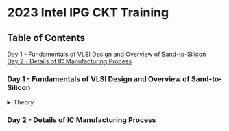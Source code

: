 # 2023 Intel IPG CKT Training

## Table of Contents
<a href="#one">Day 1 - Fundamentals of VLSI Design and Overview of Sand-to-Silicon</a>
<br>
<a href="#two">Day 2 - Details of IC Manufacturing Process</a>
<br>

<a name="user-content-one"></a>
### Day 1 - Fundamentals of VLSI Design and Overview of Sand-to-Silicon

<details>
<summary>Theory</summary>
<br>
  
1. **VLSI Circuit Design Course Details**

| Digital Logic Design                | Electric Circuit Design                                        | Semiconductor Devices                     |
| ------------------------------------|:--------------------------------------------------------------:| -----------------------------------------:|
| Logic gates                         | Resistor, capacitor, inductor, voltage source & current source | Conductor, semicondictor & insulator      |
| Truth table and K-Map               | Charge, current, voltage, power, & energy                      | Silicon & Germanium                       |
| Combinational Lofic Circuit         | KCL & KVL                                                      | Drift & Diffusion                         |
| Mux and Decoder based logic designs | Mesh and Nodal Analysis                                        | Intrinsic and Extrinsic Semiconductor     |
| Sequential Logic Circuits           | Circuit Theorem: Superposition, Thevenin's                     | Semiconductor Diode, BJT & MOSFET         |
| Logic states                        | RC circuits and Transients                                     | Operation, Characteristics & Band Diagram |
| Timing Diagrams                     | Assignment                                                     | Assignment                                |
| Assignment
<br>

2. **Overview of VLSI Design**


*Die and Wafer*

<br>
</details>








<a name="user-content-two"></a>
### Day 2 - Details of IC Manufacturing Process


